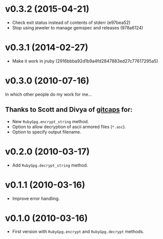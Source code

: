 # v0.3.2 (2015-04-21)

* Check exit status instead of contents of stderr (e97bea52)
* Stop using jeweler to manage gemspec and releases (978a6124)

# v0.3.1 (2014-02-27)

* Make it work in jruby (2916bbba92d1b9a4fd2847883ed27c77617295a5)

# v0.3.0 (2010-07-16)

In which other people do my work for me...

## Thanks to Scott and Divya of [gitcaps](http://github.com/gitcapps) for:

* New `RubyGpg.encrypt_string` method.
* Option to allow decryption of ascii armored files (`*.asc`).
* Option to specify output filename.

# v0.2.0 (2010-03-17)

* Add `RubyGpg.decrypt_string` method.

# v0.1.1 (2010-03-16)

* Improve error handling.

# v0.1.0 (2010-03-16)

* First version with `RubyGpg.encrypt` and `RubyGpg.decrypt` methods.
